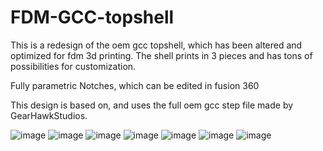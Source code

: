# FDM-GCC-topshell
This is a redesign of the oem gcc topshell, which has been altered and optimized for fdm 3d printing. The shell prints in 3 pieces and has tons of possibilities for customization. 

Fully parametric Notches, which can be edited in fusion 360

This design is based on, and uses the full oem gcc step file made by GearHawkStudios.



![image](https://user-images.githubusercontent.com/130059101/230727347-a86616c2-4c8b-43d2-ad5b-4ed35148f340.png)
![image](https://user-images.githubusercontent.com/130059101/230727384-e76ff766-8799-4eb2-b164-4bd3f0ff3ee3.png)
![image](https://user-images.githubusercontent.com/130059101/230727492-143d5c67-098a-47b0-836c-8dd2978420ae.png)
![image](https://user-images.githubusercontent.com/130059101/233860425-c248018b-3ccb-4c8f-a7bd-5155f41f2392.png)
![image](https://user-images.githubusercontent.com/130059101/233860442-508ab302-ebfa-4ffc-861f-fe44282f3ad3.png)
![image](https://user-images.githubusercontent.com/130059101/233860464-78b06aa6-d6ad-433c-a43c-868f209f657a.png)
![image](https://user-images.githubusercontent.com/130059101/233860472-e974c054-cec1-4582-9c62-dbba3aa76d2f.png)


